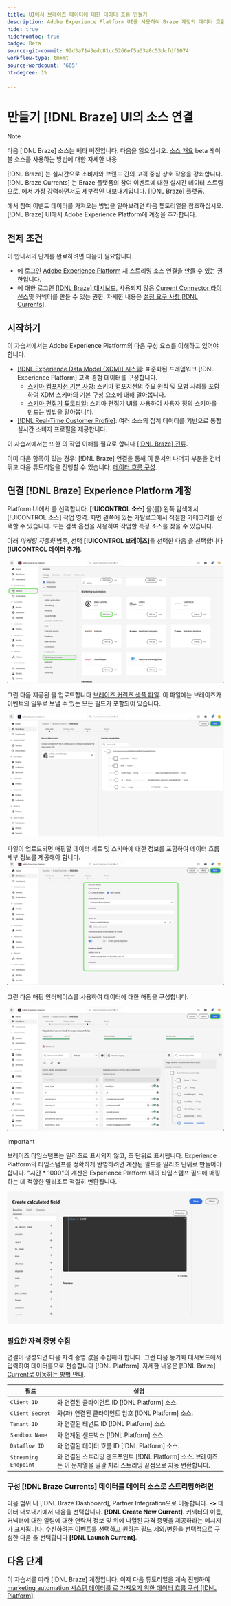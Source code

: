 ```yaml
---
title: UI에서 브레이즈 데이터에 대한 데이터 흐름 만들기
description: Adobe Experience Platform UI를 사용하여 Braze 계정의 데이터 흐름을 만드는 방법을 알아봅니다.
hide: true
hidefromtoc: true
badge: Beta
source-git-commit: 92d3a7143edc81cc5266ef5a33a8c53dcfdf1074
workflow-type: tm+mt
source-wordcount: '665'
ht-degree: 1%

---
```


# 만들기 [!DNL Braze] UI의 소스 연결

>[!NOTE]
>
>다음 [!DNL Braze] 소스는 베타 버전입니다. 다음을 읽으십시오. [소스 개요](../../../../home.md#terms-and-conditions) beta 레이블 소스를 사용하는 방법에 대한 자세한 내용.

[!DNL Braze] 는 실시간으로 소비자와 브랜드 간의 고객 중심 상호 작용을 강화합니다. [!DNL Braze Currents] 는 Braze 플랫폼의 참여 이벤트에 대한 실시간 데이터 스트림으로, 에서 가장 강력하면서도 세부적인 내보내기입니다. [!DNL Braze] 플랫폼.

에서 참여 이벤트 데이터를 가져오는 방법을 알아보려면 다음 튜토리얼을 참조하십시오. [!DNL Braze] UI에서 Adobe Experience Platform에 계정을 추가합니다.

## 전제 조건

이 안내서의 단계를 완료하려면 다음이 필요합니다.

* 에 로그인 [Adobe Experience Platform](https://platform.adobe.com) 새 스트리밍 소스 연결을 만들 수 있는 권한입니다.
* 에 대한 로그인 [[!DNL Braze] 대시보드](https://dashboard.braze.com/sign_in), 사용되지 않음 [Current Connector 라이선스](https://www.braze.com/docs/user_guide/data_and_analytics/braze_currents)및 커넥터를 만들 수 있는 권한. 자세한 내용은 [설정 요구 사항 [!DNL Currents]](https://www.braze.com/docs/user_guide/data_and_analytics/braze_currents/setting_up_currents/#requirements).

## 시작하기

이 자습서에서는 Adobe Experience Platform의 다음 구성 요소를 이해하고 있어야 합니다.

* [[!DNL Experience Data Model (XDM)] 시스템](../../../../../xdm/home.md): 표준화된 프레임워크 [!DNL Experience Platform] 고객 경험 데이터를 구성합니다.
   * [스키마 컴포지션 기본 사항](../../../../../xdm/schema/composition.md): 스키마 컴포지션의 주요 원칙 및 모범 사례를 포함하여 XDM 스키마의 기본 구성 요소에 대해 알아봅니다.
   * [스키마 편집기 튜토리얼](../../../../../xdm/tutorials/create-schema-ui.md): 스키마 편집기 UI를 사용하여 사용자 정의 스키마를 만드는 방법을 알아봅니다.
* [[!DNL Real-Time Customer Profile]](../../../../../profile/home.md): 여러 소스의 집계 데이터를 기반으로 통합 실시간 소비자 프로필을 제공합니다.

이 자습서에서는 또한 의 작업 이해를 필요로 합니다 [[!DNL Braze] 전류](https://www.braze.com/docs/user_guide/data_and_analytics/braze_currents).

이미 다음 항목이 있는 경우: [!DNL Braze] 연결을 통해 이 문서의 나머지 부분을 건너뛰고 다음 튜토리얼을 진행할 수 있습니다. [데이터 흐름 구성](../../dataflow/marketing-automation.md).

## 연결 [!DNL Braze] Experience Platform 계정

Platform UI에서 를 선택합니다. **[!UICONTROL 소스]** 을(를) 왼쪽 탐색에서 [!UICONTROL 소스] 작업 영역. 화면 왼쪽에 있는 카탈로그에서 적절한 카테고리를 선택할 수 있습니다. 또는 검색 옵션을 사용하여 작업할 특정 소스를 찾을 수 있습니다.

아래 *마케팅 자동화* 범주, 선택 **[!UICONTROL 브레이즈]**&#x200B;을 선택한 다음 을 선택합니다 **[!UICONTROL 데이터 추가]**.

![브레이즈 전류 소스가 선택된 Experience Platform UI의 소스 카탈로그.](../../../../images/tutorials/create/braze/catalog.png)

그런 다음 제공된 을 업로드합니다 [브레이즈 커런츠 샘플 파일](https://github.com/Appboy/currents-examples/blob/master/sample-data/Adobe/adobe_examples.json). 이 파일에는 브레이즈가 이벤트의 일부로 보낼 수 있는 모든 필드가 포함되어 있습니다.

![&quot;데이터 추가&quot; 화면.](../../../../images/tutorials/create/braze/select-data.png)

파일이 업로드되면 매핑할 데이터 세트 및 스키마에 대한 정보를 포함하여 데이터 흐름 세부 정보를 제공해야 합니다.
![&quot;데이터 세트 세부 정보&quot;가 강조 표시된 &quot;데이터 흐름 세부 정보&quot; 화면.](../../../../images/tutorials/create/braze/dataflow-detail.png)

그런 다음 매핑 인터페이스를 사용하여 데이터에 대한 매핑을 구성합니다.

![&quot;매핑&quot; 화면.](../../../../images/tutorials/create/braze/mapping.png)

>[!IMPORTANT]
>
>브레이즈 타임스탬프는 밀리초로 표시되지 않고, 초 단위로 표시됩니다. Experience Platform의 타임스탬프를 정확하게 반영하려면 계산된 필드를 밀리초 단위로 만들어야 합니다. &quot;시간 * 1000&quot;의 계산은 Experience Platform 내의 타임스탬프 필드에 매핑하는 데 적합한 밀리초로 적절히 변환됩니다.
>
>![타임스탬프에 대한 계산된 필드 만들기 ](../../../../images/tutorials/create/braze/create-calculated-field.png)

### 필요한 자격 증명 수집

연결이 생성되면 다음 자격 증명 값을 수집해야 합니다. 그런 다음 동기화 대시보드에서 입력하여 데이터를으로 전송합니다 [!DNL Platform]. 자세한 내용은 [!DNL Braze] [Current로 이동하는 방법 안내](https://www.braze.com/docs/user_guide/data_and_analytics/braze_currents/setting_up_currents/#step-2-navigate-to-currents).

| 필드 | 설명 |
| ---------- | ----------- |
| `Client ID` | 와 연결된 클라이언트 ID [!DNL Platform] 소스. |
| `Client Secret` | 와(과) 연결된 클라이언트 암호 [!DNL Platform] 소스. |
| `Tenant ID` | 와 연결된 테넌트 ID [!DNL Platform] 소스. |
| `Sandbox Name` | 와 연계된 샌드박스 [!DNL Platform] 소스. |
| `Dataflow ID` | 와 연결된 데이터 흐름 ID [!DNL Platform] 소스. |
| `Streaming Endpoint` | 와 연결된 스트리밍 엔드포인트 [!DNL Platform] 소스. 브레이즈는 이 문자열을 일괄 처리 스트리밍 끝점으로 자동 변환합니다. |

### 구성 [!DNL Braze Currents] 데이터를 데이터 소스로 스트리밍하려면

다음 범위 내 [!DNL Braze Dashboard], Partner Integration으로 이동합니다. **->** 데이터 내보내기에서 다음을 선택합니다. **[!DNL Create New Current]**. 커넥터의 이름, 커넥터에 대한 알림에 대한 연락처 정보 및 위에 나열된 자격 증명을 제공하라는 메시지가 표시됩니다. 수신하려는 이벤트를 선택하고 원하는 필드 제외/변환을 선택적으로 구성한 다음 을 선택합니다 **[!DNL Launch Current]**.

## 다음 단계

이 자습서를 따라 [!DNL Braze] 계정입니다. 이제 다음 튜토리얼을 계속 진행하여 [marketing automation 시스템 데이터를 로 가져오기 위한 데이터 흐름 구성 [!DNL Platform]](../../dataflow/marketing-automation.md).